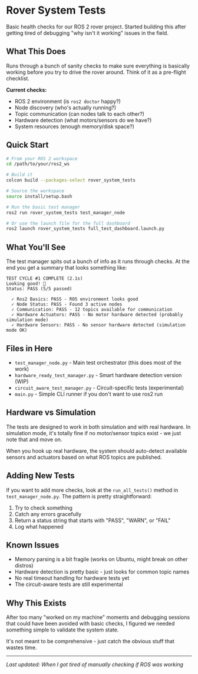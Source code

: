# Rover System Tests

Basic health checks for our ROS 2 rover project. Started building this after getting tired of debugging "why isn't it working" issues in the field.

## What This Does

Runs through a bunch of sanity checks to make sure everything is basically working before you try to drive the rover around. Think of it as a pre-flight checklist.

**Current checks:**
- ROS 2 environment (is `ros2 doctor` happy?)
- Node discovery (who's actually running?)
- Topic communication (can nodes talk to each other?)
- Hardware detection (what motors/sensors do we have?)
- System resources (enough memory/disk space?)

## Quick Start

```bash
# From your ROS 2 workspace
cd /path/to/your/ros2_ws

# Build it
colcon build --packages-select rover_system_tests

# Source the workspace
source install/setup.bash

# Run the basic test manager
ros2 run rover_system_tests test_manager_node

# Or use the launch file for the full dashboard
ros2 launch rover_system_tests full_test_dashboard.launch.py
```

## What You'll See

The test manager spits out a bunch of info as it runs through checks. At the end you get a summary that looks something like:

```
TEST CYCLE #1 COMPLETE (2.1s)
Looking good! 🎉
Status: PASS (5/5 passed)

  ✓ Ros2 Basics: PASS - ROS environment looks good
  ✓ Node Status: PASS - Found 3 active nodes
  ✓ Communication: PASS - 12 topics available for communication
  ✓ Hardware Actuators: PASS - No motor hardware detected (probably simulation mode)
  ✓ Hardware Sensors: PASS - No sensor hardware detected (simulation mode OK)
```

## Files in Here

- `test_manager_node.py` - Main test orchestrator (this does most of the work)
- `hardware_ready_test_manager.py` - Smart hardware detection version (WIP)
- `circuit_aware_test_manager.py` - Circuit-specific tests (experimental)
- `main.py` - Simple CLI runner if you don't want to use ros2 run

## Hardware vs Simulation

The tests are designed to work in both simulation and with real hardware. In simulation mode, it's totally fine if no motor/sensor topics exist - we just note that and move on.

When you hook up real hardware, the system should auto-detect available sensors and actuators based on what ROS topics are published.

## Adding New Tests

If you want to add more checks, look at the `run_all_tests()` method in `test_manager_node.py`. The pattern is pretty straightforward:

1. Try to check something
2. Catch any errors gracefully  
3. Return a status string that starts with "PASS", "WARN", or "FAIL"
4. Log what happened

## Known Issues

- Memory parsing is a bit fragile (works on Ubuntu, might break on other distros)
- Hardware detection is pretty basic - just looks for common topic names
- No real timeout handling for hardware tests yet
- The circuit-aware tests are still experimental

## Why This Exists

After too many "worked on my machine" moments and debugging sessions that could have been avoided with basic checks, I figured we needed something simple to validate the system state.

It's not meant to be comprehensive - just catch the obvious stuff that wastes time.

---

*Last updated: When I got tired of manually checking if ROS was working*
